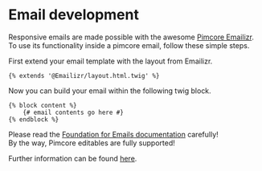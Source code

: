 # Email development

Responsive emails are made possible with the awesome [Pimcore Emailizr](https://github.com/dachcom-digital/pimcore-emailizr).  
To use its functionality inside a pimcore email, follow these simple steps.

First extend your email template with the layout from Emailizr.

```twig
{% extends '@Emailizr/layout.html.twig' %}
```

Now you can build your email within the following twig block.

```twig
{% block content %}
    {# email contents go here #}
{% endblock %}
```

Please read the [Foundation for Emails documentation](http://foundation.zurb.com/emails/docs/sass-guide.html) carefully!  
By the way, Pimcore editables are fully supported!

Further information can be found [here](https://github.com/dachcom-digital/pimcore-emailizr).
